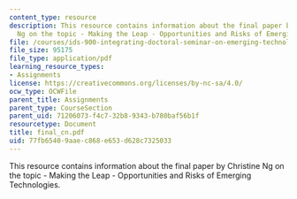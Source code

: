 ```yaml
---
content_type: resource
description: This resource contains information about the final paper by Christine
  Ng on the topic - Making the Leap - Opportunities and Risks of Emerging Technologies.
file: /courses/ids-900-integrating-doctoral-seminar-on-emerging-technologies-fall-2005/77fb65409aaec868e653d628c7325033_final_cn.pdf
file_size: 95175
file_type: application/pdf
learning_resource_types:
- Assignments
license: https://creativecommons.org/licenses/by-nc-sa/4.0/
ocw_type: OCWFile
parent_title: Assignments
parent_type: CourseSection
parent_uid: 71206073-f4c7-32b8-9343-b780baf56b1f
resourcetype: Document
title: final_cn.pdf
uid: 77fb6540-9aae-c868-e653-d628c7325033
---
```

This resource contains information about the final paper by Christine Ng on the topic - Making the Leap - Opportunities and Risks of Emerging Technologies.